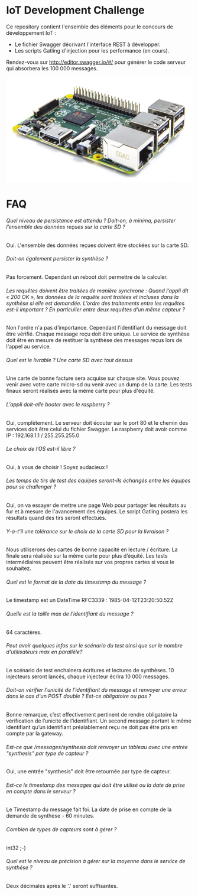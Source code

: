 # IoT Development Challenge

Ce repository contient l'ensemble des éléments pour le concours de développement IoT : 
- Le fichier Swagger décrivant l'interface REST à développer.
- Les scripts Gatling d'injection pour les performance (en cours).

Rendez-vous sur http://editor.swagger.io/#/ pour générer le code serveur qui absorbera les 100 000 messages.

![Raspberry](./img/raspberry.jpeg)

# FAQ

###### Quel niveau de persistance est attendu ?  Doit-on, à minima, persister l’ensemble des données reçues sur la carte SD ? 

Oui. L'ensemble des données reçues doivent être stockées sur la carte SD. 

###### Doit-on également persister la synthèse  ?

Pas forcement. Cependant un reboot doit permettre de la calculer.

###### Les requêtes doivent être traitées de manière synchrone : Quand l’appli dit « 200 OK », les données de la requête sont traitées et incluses dans la synthèse si elle est demandée. L’ordre des traitements entre les requêtes est-il important ? En particulier entre deux requêtes d’un même capteur ?

Non l'ordre n'a pas d’importance. Cependant l’identifiant du message doit être vérifié. Chaque message reçu doit être unique. Le service de synthèse doit être en mesure de restituer la synthèse des messages reçus lors de l'appel au service.

###### Quel est le livrable ? Une carte SD avec tout dessus 

Une carte de bonne facture sera acquise sur chaque site. Vous pouvez venir avec votre carte micro-sd ou venir avec un dump de la carte. Les tests finaux seront réalisés avec la même carte pour plus d'équité.

###### L’appli doit-elle booter avec le raspberry ?

Oui, complètement. Le serveur doit écouter sur le port 80 et le chemin des services doit être celui du fichier Swagger. 
Le raspberry doit avoir comme IP :  192.168.1.1 / 255.255.255.0

###### Le choix de l’OS est-il libre ?

Oui, à vous de choisir ! Soyez audacieux !

###### Les temps de tirs de test des équipes seront-ils échangés entre les équipes pour se challenger ?

Oui, on va essayer de mettre une page Web pour partager les résultats au fur et à mesure de l'avancement des équipes. Le script Gatling postera les résultats quand des tirs seront effectués.

###### Y-a-t'il une tolérance sur le choix de la carte SD pour la livraison ? 

Nous utiliserons des cartes de bonne capacité en lecture / écriture. La finale sera réalisée sur la même carte pour plus d’équité.
Les tests intermédiaires peuvent être réalisés sur vos propres cartes si vous le souhaitez.

###### Quel est le format de la date du timestamp du message ? 

Le timestamp est un DateTime RFC3339 : 1985-04-12T23:20:50.52Z

###### Quelle est la taille max de l'identifiant du message ? 

64 caractères.

###### Peut avoir quelques infos sur le scénario du test ainsi que sur le nombre d'utilisateurs max en parallèle?

Le scénario de test enchainera écritures et lectures de synthèses. 10 injecteurs seront lancés, chaque injecteur écrira 10 000 messages.

###### Doit-on vérifier l'unicité de l'identifiant du message et renvoyer une erreur dans le cas d'un POST double ?  Est-ce obligatoire ou pas ?

Bonne remarque, c’est effectivement pertinent de rendre obligatoire la vérification de l’unicité de l’identifiant. Un second message portant le même identifiant qu’un identifiant préalablement reçu ne doit pas être pris en compte par la gateway.

###### Est-ce que /messages/synthesis doit renvoyer un tableau avec une entrée "synthesis" par type de capteur ?

Oui, une entrée "synthesis" doit être retournée par type de capteur.

###### Est-ce le timestamp des messages qui doit être utilisé ou la date de prise en compte dans le serveur ?

Le Timestamp du message fait foi. La date de prise en compte de la demande de synthèse - 60 minutes.

###### Combien de types de capteurs sont à gérer ?
int32 ;-) 

###### Quel est le niveau de précision à gérer sur la moyenne dans le service de synthèse ? 
Deux décimales après le '.' seront suffisantes.